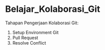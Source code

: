 # Belajar_Kolaborasi_Git

Tahapan Pengerjaan Kolaborasi Git:
1. Setup Environment Git
2. Pull Request
3. Resolve Conflict



